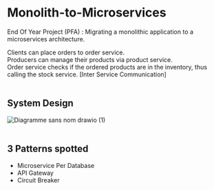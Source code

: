 ﻿# Monolith-to-Microservices
End Of Year Project (PFA) : Migrating a monolithic application to a microservices architecture.

Clients can place orders to order service.
<br/>
Producers can manage their products via product service.
<br/>
Order service checks if the ordered products are in the inventory, thus calling the stock service. [Inter Service Communication]
<br/>
<br/>
## System Design
![Diagramme sans nom drawio (1)](https://github.com/MYassineBoum/Monolith-to-Microservices/assets/115194839/8a48d418-adb2-4176-9cba-32532a9103d1)
<br/>
<br/>
## 3 Patterns spotted
<ul>
  <li>Microservice Per Database</li>
  <li>API Gateway</li>
  <li>Circuit Breaker</li>
</ul>


